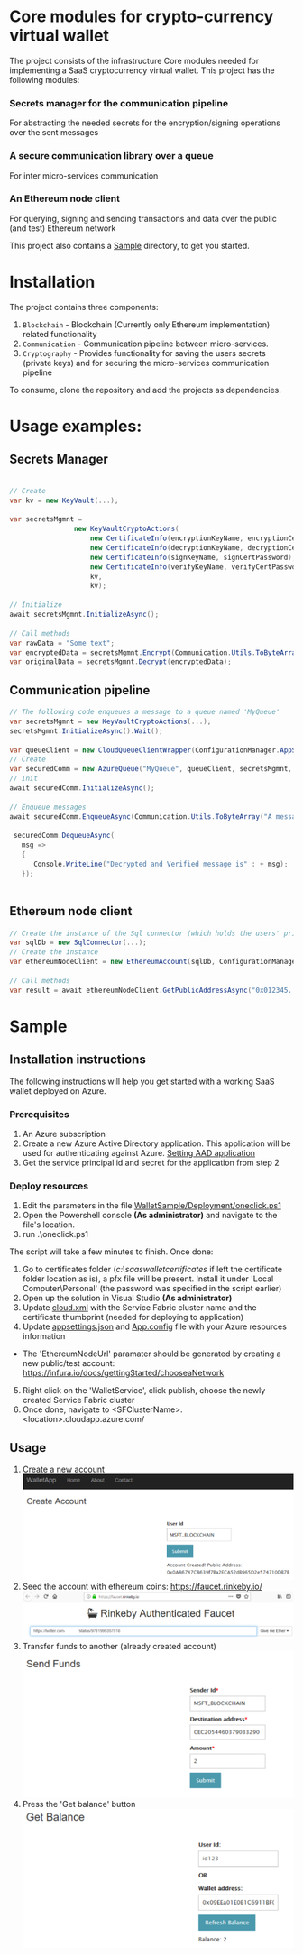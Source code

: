 # Core modules for crypto-currency virtual wallet
The project consists of the infrastructure Core modules needed for implementing a SaaS cryptocurrency virtual wallet. This project has the following modules:
### Secrets manager for the communication pipeline
For abstracting the needed secrets for the encryption/signing operations over the sent messages
### A secure communication library over a queue
For inter micro-services communication
### An Ethereum node client
For querying, signing and sending transactions and data over the public (and test) Ethereum network

This project also contains a [Sample](WalletSample) directory, to get you started.  

# Installation
The project contains three components:
1. `Blockchain` - Blockchain (Currently only Ethereum implementation) related functionality <br>
2. `Communication` - Communication pipeline between micro-services.<br>
3. `Cryptography` - Provides functionality for saving the users secrets (private keys) and for securing the micro-services communication pipeline <br>

To consume, clone the repository and add the projects as dependencies.

# Usage examples:

## Secrets Manager
```c#

// Create
var kv = new KeyVault(...);

var secretsMgmnt =
                new KeyVaultCryptoActions(
                    new CertificateInfo(encryptionKeyName, encryptionCertPassword),
                    new CertificateInfo(decryptionKeyName, decryptionCertPassword),
                    new CertificateInfo(signKeyName, signCertPassword),
                    new CertificateInfo(verifyKeyName, verifyCertPassword),
                    kv,
                    kv);

// Initialize
await secretsMgmnt.InitializeAsync();

// Call methods
var rawData = "Some text";
var encryptedData = secretsMgmnt.Encrypt(Communication.Utils.ToByteArray(rawData));
var originalData = secretsMgmnt.Decrypt(encryptedData);

```
## Communication pipeline
```c#
// The following code enqueues a message to a queue named 'MyQueue'
var secretsMgmnt = new KeyVaultCryptoActions(...);
secretsMgmnt.InitializeAsync().Wait();

var queueClient = new CloudQueueClientWrapper(ConfigurationManager.AppSettings["AzureStorageConnectionString"]);
// Create
var securedComm = new AzureQueue("MyQueue", queueClient, secretsMgmnt, true);
// Init
await securedComm.InitializeAsync();

// Enqueue messages
await securedComm.EnqueueAsync(Communication.Utils.ToByteArray("A message"));

 securedComm.DequeueAsync(
   msg =>
   {
      Console.WriteLine("Decrypted and Verified message is" : + msg);
   });
  
```

## Ethereum node client
```c#
// Create the instance of the Sql connector (which holds the users' private keys)
var sqlDb = new SqlConnector(...);
// Create the instance
var ethereumNodeClient = new EthereumAccount(sqlDb, ConfigurationManager.AppSettings["EthereumNodeUrl"]);

// Call methods
var result = await ethereumNodeClient.GetPublicAddressAsync("0x012345...");   
```

# Sample
## Installation instructions

The following instructions will help you get started with a working SaaS wallet deployed on Azure.

### Prerequisites
1. An Azure subscription
2. Create a new Azure Active Directory application. This application will be used for authenticating against Azure. 
[Setting AAD application](https://docs.microsoft.com/en-us/azure/active-directory/develop/active-directory-integrating-applications)
3. Get the service principal id and secret for the application from step 2

### Deploy resources
1. Edit the parameters in the file [WalletSample/Deployment/oneclick.ps1](WalletSample/Deployment/oneclick.ps1)
2. Open the Powershell console **(As administrator)** and navigate to the file's location.
3. run .\oneclick.ps1

The script will take a few minutes to finish.
Once done:
1) Go to certificates folder (*c:\saaswalletcertificates* if left the certificate folder location as is), a pfx file will be present.
Install it under 'Local Computer\Personal' (the password was specified in the script earlier)
2) Open up the solution in Visual Studio **(As administrator)**
3) Update [cloud.xml](WalletSF/publishprofiles/cloud.xml) with the Service Fabric cluster name and the certificate thumbprint (needed for deploying to application)
4) Update [appsettings.json](WalletApp/appsettings.json) and [App.config](TransactionGenerator\App.config) file with your Azure resources information
* The 'EthereumNodeUrl' paramater should be generated by creating a new public/test account:
https://infura.io/docs/gettingStarted/chooseaNetwork
5) Right click on the 'WalletService', click publish, choose the newly created Service Fabric cluster
6) Once done, navigate to \<SFClusterName\>.\<location\>.cloudapp.azure.com/

## Usage
1. Create a new account
![Creating a new account for identifier 'MSFT_BLOCKCHAIN'](/images/createAccount.png)
2. Seed the account with ethereum coins:
https://faucet.rinkeby.io/
![Seeding the 'MSFT_BLOCKCHAIN' account with a few coins](/images/seed.png)
3. Transfer funds to another (already created account)
![Tranfer funds to another address](/images/sendFunds.png)
4. Press the 'Get balance' button
![Get the current balance](/images/getBalance.png)
